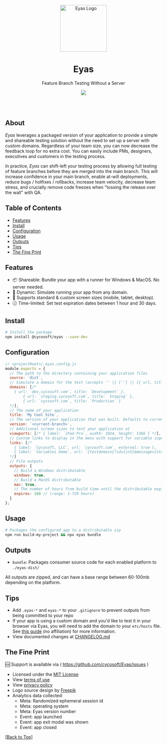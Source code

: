 <p align="center">
	<a href="https://cycosoft.com/">
		<img src="https://cycosoft.com/eyas/logo.svg" alt="Eyas Logo" width="150px" height="150px">
	</a>
</p>

<div align="center">
  <h1>Eyas</h1>
</div>
<p align="center">Feature Branch Testing Without a Server</p>

<p align="center">
  <a href="https://www.npmjs.com/package/@cycosoft/eyas">
    <img src="https://img.shields.io/npm/v/@cycosoft/eyas?color=6988e6&label=version">
  </a>
</p>

<br />
<br />

## About

_Eyas_ leverages a packaged version of your application to provide a simple and shareable testing solution without the need to set up a server with custom domains. Regardless of your team size, you can now decrease the feedback loop for no extra cost. You can easily include PMs, designers, executives and customers in the testing process.

In practice, _Eyas_ can shift-left your testing process by allowing full testing of feature branches before they are merged into the main branch. This will increase confidence in your main branch, enable at-will deployments, reduce bugs / hotfixes / rollbacks, increase team velocity, decrease team stress, and crucially remove code freezes when "tossing the release over the wall" with QA.

## Table of Contents

- [Features](#features)
- [Install](#install)
- [Configuration](#configuration)
- [Usage](#usage)
- [Outputs](#outputs)
- [Tips](#tips)
- [The Fine Print](#the-fine-print)

## Features

- 📦 Shareable: Bundle your app with a runner for Windows & MacOS. No server needed.
- 🔗 Dynamic: Simulate running your app from any domain.
- 📏 Supports standard & custom screen sizes (mobile, tablet, desktop).
- 🕜 Time-limited: Set test expiration dates between 1 hour and 30 days.

## Install

```bash
# Install the package
npm install @cycosoft/eyas --save-dev
```

## Configuration

```js
// <projectRoot>/.eyas.config.js
module.exports = {
  // The path to the directory containing your application files
  source: `dist`,
  // Simulate a domain for the test (accepts '' || [''] || [{ url, title }])
  domains: [/*
    { url: `dev.cycosoft.com`, title: `Development` },
		{ url: `staging.cycosoft.com`, title: `Staging` },
		{ url: `cycosoft.com`, title: `Production` }
  */],
  // The name of your application
  title: `My Cool Site`,
  // The version of your application that was built. Defaults to current branch name.
  version: `<current-branch>`,
  // Additional screen sizes to test your application at
  viewports: [/* { label: `iPad Pro`, width: 1024, height: 1366 } */],
  // Custom links to display in the menu with support for variable input (external opens directly in browser)
  links: [/*
    { label: `Cycosoft, LLC`, url: `cycosoft.com`, external: true },
    { label: `Variables Demo`, url: `{testdomain}?id={int}&message={str}&enabled={bool}&list={item1|item2|}` }
  */]
  // File outputs
  outputs: {
    // Build a Windows distributable
    windows: true,
    // Build a MacOS distributable
    mac: true,
    // The number of hours from build time until the distributable expires
    expires: 168 // (range: 1-720 hours)
  }
};
```

## Usage

```bash
# Packages the configured app to a distributable zip
npm run build-my-project && npx eyas bundle
```

## Outputs

- `bundle`: Packages consumer source code for each enabled platform to `./eyas-dist/`

All outputs are zipped, and can have a base range between 60-100mb depending on the platform.

## Tips

- Add `.eyas-*` and `eyas-*` to your `.gitignore` to prevent outputs from being committed to your repo
- If your app is using a custom domain and you'd like to test it in your browser via Eyas, you will need to add the domain to your `etc/hosts` file. See [this guide](https://www.ephost.com/account/index.php/knowledgebase/232/How-to-edit-your-Host-file.html) (no affiliation) for more information.
- View documented changes at [CHANGELOG.md](CHANGELOG.md)

## The Fine Print

🆘 Support is available via ( https://github.com/cycosoft/Eyas/issues )

- Licensed under the [MIT License](LICENSE.TXT)
- View [terms of use](https://cycosoft.com/eyas/terms)
- View [privacy policy](https://cycosoft.com/eyas/privacy)
- Logo source design by [Freepik](https://www.freepik.com/free-vector/eagle-logo-design-template_45007164.htm)
- Analytics data collected:
  - Meta: Randomized ephemeral session id
  - Meta: operating system
  - Meta: Eyas version number
  - Event: app launched
  - Event: app exit modal was shown
  - Event: app closed

[[Back to Top](#table-of-contents)]
